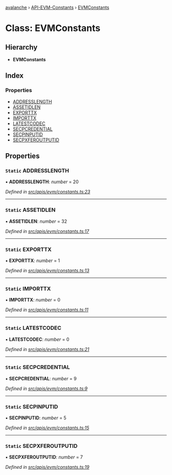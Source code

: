 [avalanche](../README.md) › [API-EVM-Constants](../modules/api_evm_constants.md) › [EVMConstants](api_evm_constants.evmconstants.md)

# Class: EVMConstants

## Hierarchy

* **EVMConstants**

## Index

### Properties

* [ADDRESSLENGTH](api_evm_constants.evmconstants.md#static-addresslength)
* [ASSETIDLEN](api_evm_constants.evmconstants.md#static-assetidlen)
* [EXPORTTX](api_evm_constants.evmconstants.md#static-exporttx)
* [IMPORTTX](api_evm_constants.evmconstants.md#static-importtx)
* [LATESTCODEC](api_evm_constants.evmconstants.md#static-latestcodec)
* [SECPCREDENTIAL](api_evm_constants.evmconstants.md#static-secpcredential)
* [SECPINPUTID](api_evm_constants.evmconstants.md#static-secpinputid)
* [SECPXFEROUTPUTID](api_evm_constants.evmconstants.md#static-secpxferoutputid)

## Properties

### `Static` ADDRESSLENGTH

▪ **ADDRESSLENGTH**: *number* = 20

*Defined in [src/apis/evm/constants.ts:23](https://github.com/ava-labs/avalanchejs/blob/5511161/src/apis/evm/constants.ts#L23)*

___

### `Static` ASSETIDLEN

▪ **ASSETIDLEN**: *number* = 32

*Defined in [src/apis/evm/constants.ts:17](https://github.com/ava-labs/avalanchejs/blob/5511161/src/apis/evm/constants.ts#L17)*

___

### `Static` EXPORTTX

▪ **EXPORTTX**: *number* = 1

*Defined in [src/apis/evm/constants.ts:13](https://github.com/ava-labs/avalanchejs/blob/5511161/src/apis/evm/constants.ts#L13)*

___

### `Static` IMPORTTX

▪ **IMPORTTX**: *number* = 0

*Defined in [src/apis/evm/constants.ts:11](https://github.com/ava-labs/avalanchejs/blob/5511161/src/apis/evm/constants.ts#L11)*

___

### `Static` LATESTCODEC

▪ **LATESTCODEC**: *number* = 0

*Defined in [src/apis/evm/constants.ts:21](https://github.com/ava-labs/avalanchejs/blob/5511161/src/apis/evm/constants.ts#L21)*

___

### `Static` SECPCREDENTIAL

▪ **SECPCREDENTIAL**: *number* = 9

*Defined in [src/apis/evm/constants.ts:9](https://github.com/ava-labs/avalanchejs/blob/5511161/src/apis/evm/constants.ts#L9)*

___

### `Static` SECPINPUTID

▪ **SECPINPUTID**: *number* = 5

*Defined in [src/apis/evm/constants.ts:15](https://github.com/ava-labs/avalanchejs/blob/5511161/src/apis/evm/constants.ts#L15)*

___

### `Static` SECPXFEROUTPUTID

▪ **SECPXFEROUTPUTID**: *number* = 7

*Defined in [src/apis/evm/constants.ts:19](https://github.com/ava-labs/avalanchejs/blob/5511161/src/apis/evm/constants.ts#L19)*
